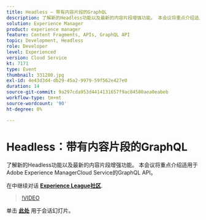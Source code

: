 ```yaml
---
title: Headless — 带有内容片段的GraphQL
description: 了解新的Headless功能以及最新的内容片段增强功能。 本会议将重点介绍适用于Adobe Experience ManagerCloud Service的GraphQL API。 此会话作为Adobe Developers Live内容活动的一部分提供。
solution: Experience Manager
product: experience manager
feature: Content Fragments, APIs, GraphQL API
topic: Development, Headless
role: Developer
level: Experienced
version: Cloud Service
kt: 7171
type: Event
thumbnail: 331280.jpg
exl-id: 4e43d3d4-db29-45a2-9979-59f562e427e0
duration: 14
source-git-commit: 9a297cda953d4414131657f9ac84580aea0eabeb
workflow-type: tm+mt
source-wordcount: '90'
ht-degree: 0%

---
```


# Headless：带有内容片段的GraphQL

了解新的Headless功能以及最新的内容片段增强功能。 本会议将重点介绍适用于Adobe Experience ManagerCloud Service的GraphQL API。

在中继续对话 **[Experience League社区](https://adobe.ly/36Yd3v6)**.

>[!VIDEO](https://video.tv.adobe.com/v/331280/?quality=12&learn=on&hidetitle=true)

单击 **[此处](/help/adobe-developers-live/assets/headless-graphql-content-fragments.pdf)** 用于会话幻灯片。
